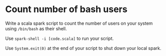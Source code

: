 # Count number of bash users

Write a scala spark script to count the number of users on your system using
`/bin/bash` as their shell.

Use `spark-shell -i [code.scala]` to run your script.

Use `System.exit(0)` at the end of your script to shut down your local spark.
